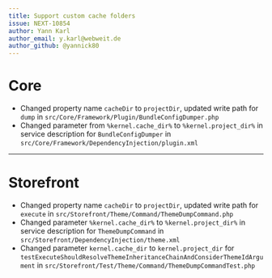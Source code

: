 ```yaml
---
title: Support custom cache folders
issue: NEXT-10854
author: Yann Karl
author_email: y.karl@webweit.de 
author_github: @yannick80
---
```

# Core
*  Changed property name `cacheDir` to `projectDir`, updated write path for `dump` in `src/Core/Framework/Plugin/BundleConfigDumper.php`
*  Changed parameter from `%kernel.cache_dir%` to `%kernel.project_dir%` in service description for `BundleConfigDumper` in `src/Core/Framework/DependencyInjection/plugin.xml`
___
# Storefront
*  Changed property name `cacheDir` to `projectDir`, updated write path for `execute`  in `src/Storefront/Theme/Command/ThemeDumpCommand.php`
*  Changed parameter `%kernel.cache_dir%` to `%kernel.project_dir%` in service description for `ThemeDumpCommand` in `src/Storefront/DependencyInjection/theme.xml`
*  Changed parameter `kernel.cache_dir` to `kernel.project_dir` for `testExecuteShouldResolveThemeInheritanceChainAndConsiderThemeIdArgument` in `src/Storefront/Test/Theme/Command/ThemeDumpCommandTest.php`
